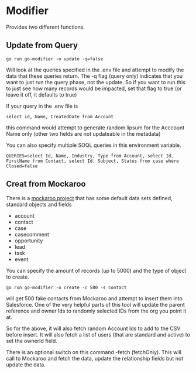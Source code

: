# Modifier

Provides two different functions.

## Update from Query
```
go run go-modifier -o update -q=false
```
Will look at the queries specified in the .env file and attempt to modify the data that these queries return.
The -q flag (query only) indicates that you want to just run the query phase, not the update. 
So if you want to run this to just see how many records would be impacted, set that flag to true (or leave it off, it defaults to true)

If your query in the .env file is 
```
select id, Name, CreatedDate from Account
``` 
this command would attempt to generate random lipsum for the Acccount Name only (other two fields are not updateable in the metadata)

You can also specify multiple SOQL queries in this environment variable.
```
QUERIES=select Id, Name, Industry, Type from Account, select Id, FirstName from Contact, select Id, Subject, Status from case where Closed=false
``` 

## Creat from Mockaroo
There is a [mockaroo project](https://www.mockaroo.com/projects/25058) that has some default data sets defined, standard objects and fields 
* account
* contact
* case
* casecomment
* opportunity
* lead
* task
* event

You can specify the amount of records (up to 5000) and the type of object to create.  

```
go run go-modifier -o create -c 500 -s contact
```
will get 500 fake contacts from Mockaroo and attempt to insert them into Salesforce. 
One of the very helpful parts of this tool will update the parent reference and owner Ids to randomly selected IDs from the org you point it at. 

So for the above, it will also fetch random Account Ids to add to the CSV before insert. 
It will also fetch a list of users (that are standard and active) to set the ownerId field.

There is an optional switch on this command -fetch (fetchOnly). 
This will call to Mockaroo and fetch the data, update the relationship fields but not update the data. 